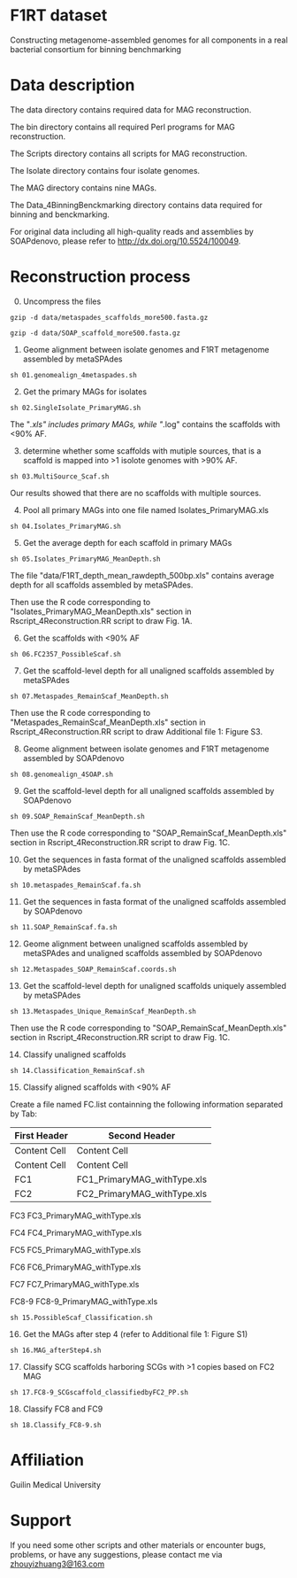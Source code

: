 # F1RT dataset
Constructing metagenome-assembled genomes for all components in a real bacterial consortium for binning benchmarking

# Data description

The data directory contains required data for MAG reconstruction.

The bin directory contains all required Perl programs for MAG reconstruction.

The Scripts directory contains all scripts for MAG reconstruction.

The Isolate directory contains four isolate genomes.

The MAG directory contains nine MAGs.

The Data_4BinningBenckmarking directory contains data required for binning and benckmarking.

For original data including all high-quality reads and assemblies by SOAPdenovo, please refer to http://dx.doi.org/10.5524/100049.

# Reconstruction process

0. Uncompress the files

  ```
  gzip -d data/metaspades_scaffolds_more500.fasta.gz

  gzip -d data/SOAP_scaffold_more500.fasta.gz
  ```

1. Geome alignment between isolate genomes and F1RT metagenome assembled by metaSPAdes

```
sh 01.genomealign_4metaspades.sh
```

2. Get the primary MAGs for isolates

```
sh 02.SingleIsolate_PrimaryMAG.sh
```

The "*.xls" includes primary MAGs, while "*.log" contains the scaffolds with <90% AF.

3. determine whether some scaffolds with mutiple sources, that is a scaffold is mapped into >1 isolote genomes with >90% AF. 

```
sh 03.MultiSource_Scaf.sh
```

Our results showed that there are no scaffolds with multiple sources.

4. Pool all primary MAGs into one file named Isolates_PrimaryMAG.xls

```
sh 04.Isolates_PrimaryMAG.sh
```

5. Get the average depth for each scaffold in primary MAGs

```
sh 05.Isolates_PrimaryMAG_MeanDepth.sh
```

The file "data/F1RT_depth_mean_rawdepth_500bp.xls" contains average depth for all scaffolds assembled by metaSPAdes.

Then use the R code corresponding to "Isolates_PrimaryMAG_MeanDepth.xls" section in Rscript_4Reconstruction.RR script to draw Fig. 1A.

6. Get the scaffolds with <90% AF 

```
sh 06.FC2357_PossibleScaf.sh
```

7. Get the scaffold-level depth for all unaligned scaffolds assembled by metaSPAdes

```
sh 07.Metaspades_RemainScaf_MeanDepth.sh
```

Then use the R code corresponding to "Metaspades_RemainScaf_MeanDepth.xls" section in Rscript_4Reconstruction.RR script to draw Additional file 1: Figure S3. 

8. Geome alignment between isolate genomes and F1RT metagenome assembled by SOAPdenovo

```
sh 08.genomealign_4SOAP.sh
```

9. Get the scaffold-level depth for all unaligned scaffolds assembled by SOAPdenovo

```
sh 09.SOAP_RemainScaf_MeanDepth.sh
```

Then use the R code corresponding to "SOAP_RemainScaf_MeanDepth.xls" section in Rscript_4Reconstruction.RR script to draw Fig. 1C.

10. Get the sequences in fasta format of the unaligned scaffolds assembled by metaSPAdes

```
sh 10.metaspades_RemainScaf.fa.sh
```

11. Get the sequences in fasta format of the unaligned scaffolds assembled by SOAPdenovo

```
sh 11.SOAP_RemainScaf.fa.sh
```

12. Geome alignment between unaligned scaffolds assembled by metaSPAdes and unaligned scaffolds assembled by SOAPdenovo

```
sh 12.Metaspades_SOAP_RemainScaf.coords.sh
```

13. Get the scaffold-level depth for unaligned scaffolds uniquely assembled by metaSPAdes

```
sh 13.Metaspades_Unique_RemainScaf_MeanDepth.sh
```

Then use the R code corresponding to "SOAP_RemainScaf_MeanDepth.xls" section in Rscript_4Reconstruction.RR script to draw Fig. 1C.


14. Classify unaligned scaffolds 

```
sh 14.Classification_RemainScaf.sh
```

15. Classify aligned scaffolds with <90% AF

Create a file named FC.list containning the following information separated by Tab:

| First Header  | Second Header |
| ------------- | ------------- |
| Content Cell  | Content Cell  |
| Content Cell  | Content Cell  |
|FC1|FC1_PrimaryMAG_withType.xls|
| FC2 | FC2_PrimaryMAG_withType.xls |

FC3     FC3_PrimaryMAG_withType.xls

FC4     FC4_PrimaryMAG_withType.xls

FC5     FC5_PrimaryMAG_withType.xls

FC6     FC6_PrimaryMAG_withType.xls

FC7     FC7_PrimaryMAG_withType.xls

FC8-9   FC8-9_PrimaryMAG_withType.xls

```
sh 15.PossibleScaf_Classification.sh
```

16. Get the MAGs after step 4 (refer to Additional file 1: Figure S1)

```
sh 16.MAG_afterStep4.sh
```

17. Classify SCG scaffolds harboring SCGs with >1 copies based on FC2 MAG

```
sh 17.FC8-9_SCGscaffold_classifiedbyFC2_PP.sh
```

18. Classify FC8 and FC9

```
sh 18.Classify_FC8-9.sh
```

# Affiliation
Guilin Medical University

# Support
If you need some other scripts and other materials or encounter bugs, problems, or have any suggestions, please contact me via zhouyizhuang3@163.com
